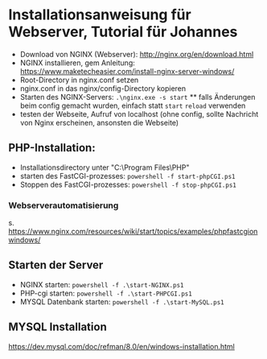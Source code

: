 # Installationsanweisung für Webserver, Tutorial für Johannes
* Download von NGINX (Webserver): http://nginx.org/en/download.html
* NGINX installieren, gem Anleitung: https://www.maketecheasier.com/install-nginx-server-windows/
* Root-Directory in nginx.conf setzen
* nginx.conf in das nginx/config-Directory kopieren
* Starten des NGINX-Servers: `.\nginx.exe -s start`
** falls Änderungen beim config gemacht wurden, einfach statt `start` `reload` verwenden
* testen der Webseite, Aufruf von localhost (ohne config, sollte Nachricht von Nginx erscheinen, ansonsten die Webseite)

## PHP-Installation: 
* Installationsdirectory unter "C:\Program Files\PHP"
* starten des FastCGI-prozesses: `powershell -f start-phpCGI.ps1`
* Stoppen des FastCGI-prozesses: `powershell -f stop-phpCGI.ps1`


### Webserverautomatisierung 
s. https://www.nginx.com/resources/wiki/start/topics/examples/phpfastcgionwindows/

## Starten der Server
* NGINX starten: `powershell -f .\start-NGINX.ps1`
* PHP-cgi starten: `powershell -f .\start-PHPCGI.ps1`
* MYSQL Datenbank starten: `powershell -f .\start-MySQL.ps1`

## MYSQL Installation
https://dev.mysql.com/doc/refman/8.0/en/windows-installation.html
